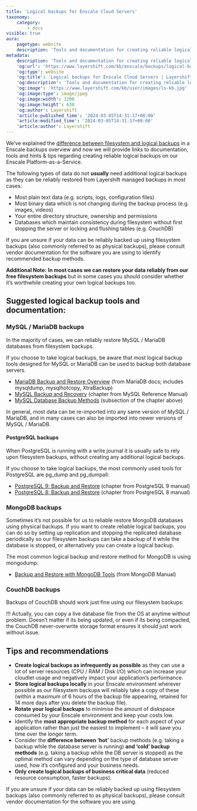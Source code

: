 ```yaml
---
title: 'Logical backups for Enscale Cloud Servers'
taxonomy:
    category:
        - docs
visible: true
aura:
    pagetype: website
    description: 'Tools and documentation for creating reliable logical backups of your MySQL, MariaDB, PostgreSQL, MongoDB and CouchDB on Enscale PaaS'
metadata:
    description: 'Tools and documentation for creating reliable logical backups of your MySQL, MariaDB, PostgreSQL, MongoDB and CouchDB on Enscale PaaS'
    'og:url': 'https://www.layershift.com/kb/enscale/backups/logical-backups-for-enscale-cloud-servers'
    'og:type': website
    'og:title': 'Logical backups for Enscale Cloud Servers | Layershift KB'
    'og:description': 'Tools and documentation for creating reliable logical backups of your MySQL, MariaDB, PostgreSQL, MongoDB and CouchDB on Enscale PaaS'
    'og:image': 'https://www.layershift.com/kb/user/images/ls-kb.jpg'
    'og:image:type': image/jpeg
    'og:image:width': 1200
    'og:image:height': 630
    'og:author': Layershift
    'article:published_time': '2024-03-05T14:31:17+00:00'
    'article:modified_time': '2024-03-05T14:31:17+00:00'
    'article:author': Layershift
---
```


We’ve explained the [difference between filesystem and logical backups](../overview-of-enscale-backups) in a Enscale backups overview and now we will provide links to documentation, tools and hints & tips regarding creating reliable logical backups on our Enscale Platform-as-a-Service.

The following types of data do not **usually** need additional logical backups as they can be reliably restored from Layershift managed backups in most cases:

* Most plain text data (e.g. scripts, logs, configuration files)
* Most binary data which is not changing during the backup process (e.g. images, videos)
* Your entire directory structure, ownership and permissions
* Databases which maintain consistency during filesystem without first stopping the server or locking and flushing tables (e.g. CouchDB)

If you are unsure if your data can be reliably backed up using filesystem backups (also commonly referred to as physical backups), please consult vendor documentation for the software you are using to identify recommended backup methods.

**Additional Note:** **In most cases we can restore your data reliably from our free filesystem backups** but in some cases you should consider whether it’s worthwhile creating your own logical backups too.

## Suggested logical backup tools and documentation:

### MySQL / MariaDB backups

In the majority of cases, we can reliably restore MySQL / MariaDB databases from filesystem backups.

If you choose to take logical backups, be aware that most logical backup tools designed for MySQL or MariaDB can be used to backup both database servers.

* [MariaDB Backup and Restore Overview](https://mariadb.com/kb/en/backup-and-restore-overview/) (from MariaDB docs; includes mysqldump, mysqlhotcopy, XtraBackup)
* [MySQL Backup and Recovery](https://dev.mysql.com/doc/refman/5.5/en/backup-and-recovery.html) (chapter from MySQL Reference Manual)
* [MySQL Database Backup Methods](https://dev.mysql.com/doc/refman/5.5/en/backup-methods.html) (subsection of the chapter above)

In general, most data can be re-imported into any same version of MySQL / MariaDB, and in many cases can also be imported into newer versions of MySQL / MariaDB.

#### PostgreSQL backups

When PostgreSQL is running with a write journal it is usually safe to rely upon filesystem backups, without creating any additional logical backups.

If you choose to take logical backups, the most commonly used tools for PostgreSQL are pg_dump and pg_dumpall:

* [PostgreSQL 9: Backup and Restore](http://www.postgresql.org/docs/9.3/static/backup.html) (chapter from PostgreSQL 9 manual)
* [PostgreSQL 8: Backup and Restore](http://www.postgresql.org/docs/8.4/static/backup.html) (chapter from PostgreSQL 8 manual)

### MongoDB backups

Sometimes it’s not possible for us to reliable restore MongoDB databases using physical backups. If you want to create reliable logical backups, you can do so by setting up replication and stopping the replicated database periodically so our filesystem backups can take a backup of it while the database is stopped, or alternatively you can create a logical backup.

The most common logical backup and restore method for MongoDB is using mongodump:

* [Backup and Restore with MongoDB Tools](http://docs.mongodb.org/manual/tutorial/back-up-and-restore-with-mongodb-tools/) (from MongoDB Manual)

### CouchDB backups

Backups of CouchDB should work just fine using our filesystem backups:

!!! Actually, you can copy a live database file from the OS at anytime without problem. Doesn’t matter if its being updated, or even if its being compacted, the CouchDB never-overwrite storage format ensures it should just work without issue.

## Tips and recommendations

* **Create logical backups as infrequently as possible** as they can use a lot of server resources (CPU / RAM / Disk I/O) which can increase your cloudlet usage and negatively impact your application’s performance.
* **Store logical backups locally** in your Enscale environment wherever possible as our filesystem backups will reliably take a copy of these (within a maximum of 6 hours of the backup file appearing, retained for 14 more days after you delete the backup file).
* **Rotate your logical backups** to minimise the amount of diskspace consumed by your Enscale environment and keep your costs low.
* Identify the **most appropriate backup method** for each aspect of your application rather than just the easiest to implement – it will save you time over the longer term.
* Consider the **difference between ‘hot’** backup methods (e.g. taking a backup while the database server is running) **and ‘cold’ backup methods** (e.g. taking a backup while the DB server is stopped) as the optimal method can vary depending on the type of database server used, how it’s configured and your business needs.
* **Only create logical backups of business critical data** (reduced resource consumption, faster backups).

If you are unsure if your data can be reliably backed up using filesystem backups (also commonly referred to as physical backups), please consult vendor documentation for the software you are using.